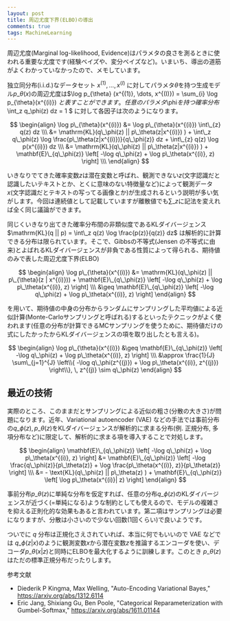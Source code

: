 ```yaml
---
layout: post
title: 周辺尤度下界(ELBO)の導出
comments: true
tags: MachineLearning
---
```


周辺尤度(Marginal log-likelihood, Evidence)はパラメタの良さを測るときに使われる重要な尤度です(経験ベイズや、変分ベイズなど)。いまいち、導出の道筋がよくわかっていなかったので、メモしています。

独立同分布(i.i.d.)なデータセット $x^{(1)}, \dots, x^{(I)}$ に対してパラメタ$\theta$を持つ生成モデル$p\_{\theta}(x)$の周辺尤度は$\log p\_{\theta} (x^{(1)}, \dots, x^{(I)}) = \sum\_{i} \log p\_{\theta}(x^{(i)}) $と表すことができます。任意のパラメタ$\phi$を持つ確率分布$ \int\_z q\_\phi(z) dz = 1 $ に対して各因子は次のようになります。

$$
\begin{align}
  \log p\_{\theta}(x^{(i)}) &= \log p\_{\theta}(x^{(i)}) \int\_{z} q(z) dz \\\
  &= \mathrm{KL}(q\_\phi(z) || p\_\theta(z|x^{(i)}) ) + \int\_z q\_\phi(z) \log \frac{p\_\theta(z|x^{(i)})}{q\_\phi(z)} dz  + \int\_{z} q(z)  \log p(x^{(i)}) dz \\\
  &= \mathrm{KL}(q\_\phi(z) || p\_\theta(z|x^{(i)}) ) + \mathbf{E}\_{q\_\phi(z)} \left[ -\log q\_\phi(z) + \log p\_\theta(x^{(i)}, z) \right] \\\
\end{align}
$$

いきなりでてきた確率変数$z$は潜在変数と呼ばれ、観測できない$z$(文字認識だと認識したいテキストとか、とくに意味のない特徴量など)によって観測データ$x$(文字認識だとテキストの写ってる画像とか)が生成されるという説明が多い気がします。今回は連続値として記載していますが離散値でも$\sum\_z$に記法を変えれば全く同じ議論ができます。

同じくいきなり出てきた確率分布間の非類似度であるKLダイバージェンス $\mathrm{KL}(q || p) =  \int\_z q(z) \log \frac{p(z)}{q(z)} dz$ は解析的に計算できる分布は限られています。そこで、Gibbsの不等式(Jensen の不等式に由来)とよばれるKLダイバージェンスが非負である性質によって得られる、期待値のみで表した周辺尤度下界(ELBO)

$$
\begin{align}
  \log p\_{\theta}(x^{(i)}) 
  &= \mathrm{KL}(q\_\phi(z) || p\_{\theta}(z | x^{(i)})) + \mathbf{E}\_{q\_\phi(z)} \left[ -\log q\_\phi(z) + \log p\_\theta(x^{(i)}, z) \right] \\\
  &\geq \mathbf{E}\_{q\_\phi(z)} \left[ -\log q\_\phi(z) + \log p\_\theta(x^{(i)}, z) \right]
\end{align}
$$

を用いて、期待値の中身の分布からランダムにサンプリングした平均値による近似計算(Monte-Carloサンプリングと呼ばれる)するといったテクニックがよく使われます(任意の分布が計算できるMCサンプリングを使うために、期待値だけの式にしたかったからKLダイバージェンスの項を取り出したとも言える)。


$$
\begin{align}
  \log p\_{\theta}(x^{(i)}) &\geq \mathbf{E}\_{q\_\phi(z)} \left[ -\log q\_\phi(z) + \log p\_\theta(x^{(i)}, z) \right] \\\
  &\approx \frac{1}{J} \sum\_{j=1}^{J}  \left\\{ -\log q\_\phi(z^{(j)}) + \log p\_\theta(x^{(i)}, z^{(j)}) \right\\}, \, z^{(j)} \sim  q\_\phi(z)
\end{align}
$$


## 最近の技術

実際のところ、このままだとサンプリングによる近似の粗さ(分散の大きさ)が問題になります。近年、Variational autoencoder (VAE) などの手法では事前分布の$q\_\phi(z), p\_\theta(z)$をKLダイバージェンスが解析的に求まる分布(例. 正規分布, 多項分布など)に限定して、解析的に求まる項を導入することで対処します。

$$
\begin{align}
  \mathbf{E}\_{q\_\phi(z)} \left[ -\log q\_\phi(z) + \log p\_\theta(x^{(i)}, z) \right] 
  &= \mathbf{E}\_{q\_\phi(z)} \left[ -\log \frac{q\_\phi(z)}{p\_\theta(z)} + \log \frac{p\_\theta(x^{(i)}, z)}{p\_\theta(z)} \right] \\\
  &= - \text{KL}(q\_\phi(z) || p\_\theta(z) ) +  \mathbf{E}\_{q\_\phi(z)} \left[ \log p\_\theta(x^{(i)}| z) \right] 
\end{align}
$$

事前分布$p\_\theta(z)$に単純な分布を仮定すれば、任意の分布$q\_\phi(z)$のKLダイバージェンスが近づく(=単純になる)ような制約としても使えるので、モデルの複雑さを抑える正則化的な効果もあると言われています。第二項はサンプリングは必要になりますが、分散は小さいので少ない回数(1回くらい)で良いようです。

ついでに $q$ 分布は正規化さえされていれば、本当に何でもいいので VAE などでは $q\_\phi(z|x)$のように観測変数$x$から潜在変数$z$を推論するエンコーダを使い、デコーダ$p\_\theta(x|z)$と同時にELBOを最大化するように訓練します。このとき $p\_\theta(z)$はただの標準正規分布だったりします。

参考文献

- Diederik P Kingma, Max Welling, "Auto-Encoding Variational Bayes," https://arxiv.org/abs/1312.6114
- Eric Jang, Shixiang Gu, Ben Poole, "Categorical Reparameterization with Gumbel-Softmax," https://arxiv.org/abs/1611.01144
